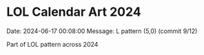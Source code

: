 # LOL Calendar Art 2024

Date: 2024-06-17 00:08:00
Message: L pattern (5,0) (commit 9/12)

Part of LOL pattern across 2024
